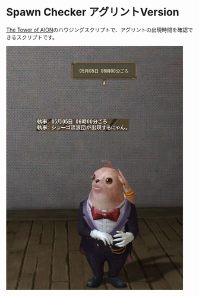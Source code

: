 # Spawn Checker アグリントVersion

[The Tower of AION](https://www.ncsoft.jp/aion/)のハウジングスクリプトで、アグリントの出現時間を確認できるスクリプトです。

![](doc/01.jpg)
